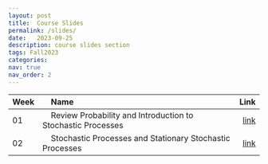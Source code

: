 ```yaml
---
layout: post
title:  Course Slides
permalink: /slides/
date:   2023-09-25
description: course slides section
tags: Fall2023
categories:
nav: true
nav_order: 2
---
```

| Week | &nbsp; &nbsp; Name                                                        | Link                                                                                     |
| :---- | :--------------------------------------------------------------------- | -----------------------------------------------------------------------------------------------------: |
| 01   | &nbsp; &nbsp; Review Probability and Introduction to Stochastic Processes &nbsp; &nbsp; | <a href='/assets/Fall2023/pdf/Fall-2023-SP_Week_01_Review_Probability_Intro_SP.pdf'>link</a> |
| 02   | &nbsp; &nbsp; Stochastic Processes and Stationary Stochastic Processes &nbsp; &nbsp; | <a href='/assets/Fall2023/pdf/Fall-2023-SP_Week_02_SSS_WSS.pdf'>link</a> |
